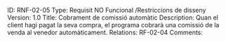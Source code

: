 ID:  RNF-02-05
Type:  Requisit NO Funcional /Restriccions de disseny
Version: 1.0
Title: Cobrament de comissió automàtic
Description:  Quan el client hagi pagat la seva compra, el programa cobrarà una comissió de la venda al venedor automàticament.
Relations: RF-02-04
Comments: 
